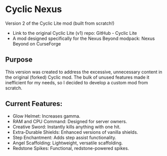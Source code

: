 # Cyclic Nexus
Version 2 of the Cyclic Lite mod (built from scratch!)
* Link to the original Cyclic Lite (v1) repo: GitHub - Cyclic Lite
* A mod designed specifically for the Nexus Beyond modpack: Nexus Beyond on CurseForge

## Purpose
This version was created to address the excessive, unnecessary content in the original (forked) Cyclic mod. The bulk of unused features made it inefficient for my needs, so I decided to develop a custom mod from scratch.

## Current Features:
* Glow Helmet: Increases gamma.
* RAM and CPU Command: Designed for server owners.
* Creative Sword: Instantly kills anything with one hit.
* Extra-Durable Shields: Enhanced versions of vanilla shields.
* Step Enchantment: Adds step assist functionality.
* Angel Scaffolding: Lightweight, versatile scaffolding.
* Redstone Spikes: Functional, redstone-powered spikes.